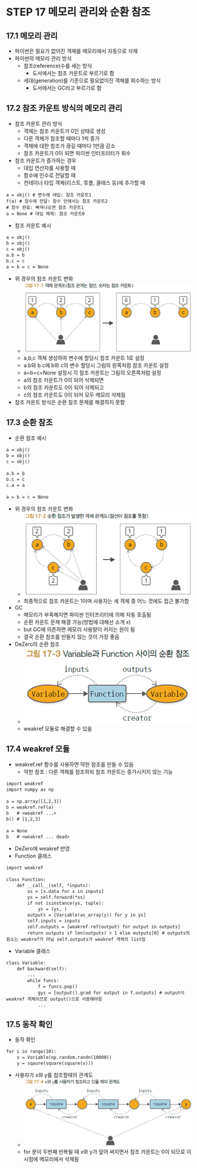 # STEP 17 메모리 관리와 순환 참조
## 17.1 메모리 관리
* 파이썬은 필요가 없어진 객체를 메모리에서 자동으로 삭제
* 파이썬의 메모리 관리 방식
  * 참조(reference)수를 세는 방식
    * 도서에서는 참조 카운트로 부르기로 함
  * 세대(generation)를 기준으로 필요없이진 객체를 회수하는 방식
    * 도서에서는 GC라고 부르기로 함
## 17.2 참조 카운트 방식의 메모리 관리
* 참조 카운트 관리 방식
  * 객체는 참조 카운트가 0인 상태로 생성
  * 다른 객체가 참조할 때마다 1씩 증가
  * 객체에 대한 참조가 끊길 때마다 1만큼 감소
  * 참조 카운트가 0이 되면 파이썬 인터프리터가 회수
* 참조 카운트가 증가하는 경우
  * 대입 연산자를 사용할 때
  * 함수에 인수로 전달할 때
  * 컨테이너 타입 객체(리스트, 튜플, 클래스 등)에 추가할 때
``` 
a = obj() # 변수에 대입: 참조 카운트1
f(a) # 함수에 전달: 함수 안에서는 참조 카운트2
# 함수 완료: 빠져나오면 참조 카운트1
a = None # 대입 해제: 참조 카운트0
```
* 참조 카운트 예시
``` 
a = obj()
b = obj()
c = obj()
a.b = b
b.c = c 
a = b = c = None 
```
* 위 경우의 참조 카운트 변화
  * ![참조 카운트](../../images/그림%2017-1.png)
  * a,b,c 객체 생성하여 변수에 할당시 참조 카운트 1로 설정
  * a.b와 b.c에 b와 c의 변수 할당시 그림의 왼쪽처럼 참조 카운트 설정
  * a=b=c=None 설정시 각 참조 카운트는 그림의 오른쪽처럼 설정
  * a의 참조 카운트가 0이 되어 삭제되면 
  * b의 참조 카운트도 0이 되어 삭제되고 
  * c의 참조 카운트도 0이 되어 모두 메모리 삭제됨
* 참조 카운트 방식은 순환 참조 문제를 해결하지 못함  
## 17.3 순환 참조
* 순환 참조 예시
``` 
a = obj()
b = obj()
c = obj()

a.b = b
b.c = c
c.a = a

a = b = c = None
```
* 위 경우의 참조 카운트 변화
  * ![참조 카운트](../../images/그림%2017-2.png)
  * 최종적으로 참조 카운트는 1이며 사용자는 세 객체 중 어느 것에도 접근 불가함
* GC
  * 메모리가 부족해지면 파이썬 인터프리터에 의해 자동 호출됨
  * 순환 카운트 문제 해결 가능(방법에 대해선 소개 x)
  * but GC에 의존하면 메모리 사용량이 커지는 원이 됨
  * 결국 순환 참조를 만들지 않는 것이 가장 좋음
* DeZero의 순환 참조
  * ![순환 참조](../../images/그림%2017-3.png)
  * weakref 모듈로 해결할 수 있음
## 17.4 weakref 모듈
* weakref.ref 함수를 사용하면 약한 참조를 만들 수 있음
  * 약한 참조 : 다른 객체를 참조하되 참조 카운트는 증가시키지 않는 기능
``` 
import weakref
import numpy as np

a = np.array([1,2,3])
b = weakref.ref(a)
b   # <weakref ...>
b() # [1,2,3]

a = None
b   # <weakref ... dead>
```
* DeZero에 weakref 반영
* Function 클래스
``` 
import weakref

class Function:
    def __call__(self, *inputs):
        xs = [x.data for x in inputs]
        ys = self.forward(*xs)
        if not isinstance(ys, tuple):
            ys = (ys, )
        outputs = [Variable(as_array(y)) for y in ys]
        self.inputs = inputs
        self.outputs = [weakref.ref(output) for output in outputs]
        return outputs if len(outputs) > 1 else outputs[0] # outputs의 원소는 weakref가 아님 self.outputs가 weakref 객체의 list임
```
* Variable 클래스
``` 
class Variable:
    def backward(self):
        ...
        while funcs:
            f = funcs.pop()
            gys = [output().grad for output in f.outputs] # output이 weakref 객체이므로 output()으로 사용해야함
            ...
```
## 17.5 동작 확인
* 동작 확인
``` 
for i in range(10):
    x = Variable(np.random.randn(10000))
    y = sqaure(square(square(x)))
```
* 사용자가 x와 y를 참조할때의 관계도
  * ![관계도](../../images/그림%2017-4.png)
  * for 문이 두번째 반복될 때 x와 y가 덮어 써지면서 참조 카운트는 0이 되므로 이 시점에 메모리에서 삭제됨